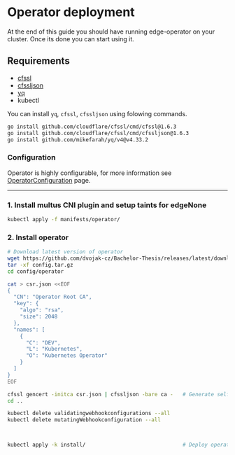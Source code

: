 # Operator deployment
At the end of this guide you should have running edge-operator on your cluster. Once its done you can start using it.

## Requirements
- [cfssl](https://github.com/cloudflare/cfssl)
- [cfssljson](https://github.com/cloudflare/cfssl)
- [yq](https://github.com/mikefarah/yq)
- kubectl

You can install `yq`, `cfssl`, `cfssljson` using folowing commands.
```bash
go install github.com/cloudflare/cfssl/cmd/cfssl@1.6.3
go install github.com/cloudflare/cfssl/cmd/cfssljson@1.6.3
go install github.com/mikefarah/yq/v4@v4.33.2
```
### Configuration
Operator is highly configurable, for more information see [OperatorConfiguration](operator-configuration.md) page.

---
### 1. Install multus CNI plugin and setup taints for edgeNone
```bash
kubectl apply -f manifests/operator/
```

### 2. Install operator
```bash
# Download latest version of operator
wget https://github.com/dvojak-cz/Bachelor-Thesis/releases/latest/download/config.tar.gz
tar -xf config.tar.gz
cd config/operator

cat > csr.json <<EOF
{
  "CN": "Operator Root CA",
  "key": {
    "algo": "rsa",
    "size": 2048
  },
  "names": [
    {
      "C": "DEV",
      "L": "Kubernetes",
      "O": "Kubernetes Operator"
    }
  ]
}
EOF

cfssl gencert -initca csr.json | cfssljson -bare ca -   # Generate self-signed certificate
cd ..

kubectl delete validatingwebhookconfigurations --all
kubectl delete mutatingWebhookconfiguration --all



kubectl apply -k install/                               # Deploy operator
```